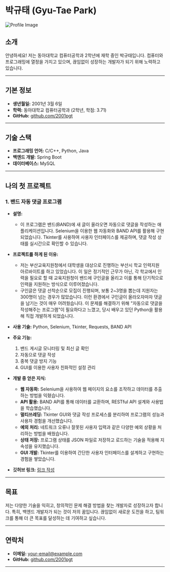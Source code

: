 # 박규태 (Gyu-Tae Park)

![Profile Image](https://via.placeholder.com/150)

## 소개
안녕하세요! 저는 동아대학교 컴퓨터공학과 2학년에 재학 중인 박규태입니다. 컴퓨터와 프로그래밍에 열정을 가지고 있으며, 끊임없이 성장하는 개발자가 되기 위해 노력하고 있습니다.

---

## 기본 정보
- **생년월일:** 2001년 3월 6일
- **학력:** 동아대학교 컴퓨터공학과 (2학년, 학점: 3.71)
- **GitHub:** [github.com/2001pgt](https://github.com/2001pgt)

---

## 기술 스택

- **프로그래밍 언어:** C/C++, Python, Java
- **백엔드 개발:** Spring Boot
- **데이터베이스:** MySQL

---

## 나의 첫 프로젝트

### 1. 밴드 자동 댓글 프로그램
- **설명:**
  - 이 프로그램은 밴드(BAND)에 새 글이 올라오면 자동으로 댓글을 작성하는 애플리케이션입니다. Selenium을 이용한 웹 자동화와 BAND API를 활용해 구현되었습니다. Tkinter를 사용하여 사용자 인터페이스를 제공하며, 댓글 작성 상태를 실시간으로 확인할 수 있습니다.

- **프로젝트를 하게 된 이유:**
  - 저는 부산교육지원청에서 대학생을 대상으로 진행하는 부산시 학교 인력지원 아르바이트를 하고 있었습니다. 이 일은 정기적인 근무가 아닌, 각 학교에서 인력을 필요로 할 때 교육지원청이 밴드에 구인글을 올리고 이를 통해 단기적으로 인력을 지원하는 방식으로 이루어졌습니다.
  - 구인글은 댓글 선착순으로 모집이 진행되며, 보통 2~3명을 뽑는데 지원자는 300명이 넘는 경우가 많았습니다. 이런 환경에서 구인글이 올라오자마자 댓글을 남기는 것이 매우 어려웠습니다. 이 문제를 해결하기 위해 "자동으로 댓글을 작성해주는 프로그램"이 필요하다고 느꼈고, 당시 배우고 있던 Python을 활용해 직접 개발하게 되었습니다.

- **사용 기술:** Python, Selenium, Tkinter, Requests, BAND API

- **주요 기능:**
  1. 밴드 게시글 모니터링 및 최신 글 확인
  2. 자동으로 댓글 작성
  3. 중복 댓글 방지 기능
  4. GUI를 이용한 사용자 친화적인 설정 관리

- **개발 중 얻은 지식:**
  - **웹 자동화:** Selenium을 사용하여 웹 페이지의 요소를 조작하고 데이터를 추출하는 방법을 익혔습니다.
  - **API 활용:** BAND API를 통해 데이터를 교환하며, RESTful API 설계와 사용법을 학습했습니다.
  - **멀티쓰레딩:** Tkinter GUI와 댓글 작성 프로세스를 분리하여 프로그램의 성능과 사용자 경험을 개선했습니다.
  - **예외 처리:** 네트워크 오류나 잘못된 사용자 입력과 같은 다양한 예외 상황을 처리하는 방법을 배웠습니다.
  - **상태 저장:** 프로그램 상태를 JSON 파일로 저장하고 로드하는 기술을 적용해 지속성을 유지했습니다.
  - **GUI 개발:** Tkinter를 이용하여 간단한 사용자 인터페이스를 설계하고 구현하는 경험을 쌓았습니다.

- **깃허브 링크:** [링크 작성](https://github.com/2001pgt)

---

## 목표

저는 다양한 기술을 익히고, 창의적인 문제 해결 방법을 찾는 개발자로 성장하고자 합니다. 특히, 백엔드 개발자가 되는 것이 저의 꿈입니다. 끊임없이 새로운 도전을 하고, 팀워크를 통해 더 큰 목표를 달성하는 데 기여하고 싶습니다.

---

## 연락처
- **이메일:** [your-email@example.com](mailto:your-email@example.com)
- **GitHub:** [github.com/2001pgt](https://github.com/2001pgt)

---
